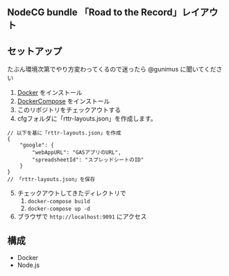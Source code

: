 NodeCG bundle 「Road to the Record」レイアウト
---

## セットアップ
たぶん環境次第でやり方変わってくるので迷ったら @gunimus に聞いてください
1. [Docker](https://www.docker.com/get-started) をインストール
2. [DockerCompose](https://docs.docker.jp/compose/install.html#compose) をインストール
3. このリポジトリをチェックアウトする
4. cfgフォルダに「rttr-layouts.json」を作成します。
```
// 以下を基に「rttr-layouts.json」を作成
{
    "google": {
        "webAppURL": "GASアプリのURL",
        "spreadsheetId": "スプレッドシートのID"
    }
}
// 「rttr-layouts.json」を保存
```
5. チェックアウトしてきたディレクトリで
    1. `docker-compose build`
    2. `docker-compose up -d`
6. ブラウザで `http://localhost:9091` にアクセス

## 構成
* Docker
* Node.js